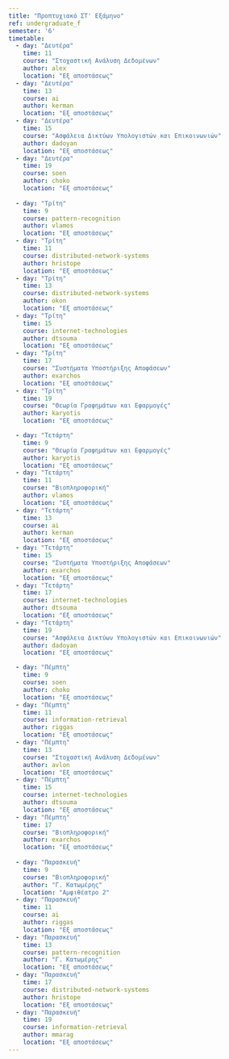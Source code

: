 ```yaml
---
title: "Προπτυχιακό ΣΤ' Εξάμηνο"
ref: undergraduate_f
semester: '6'
timetable:
  - day: "Δευτέρα"
    time: 11
    course: "Στοχαστική Ανάλυση Δεδομένων" 
    author: alex
    location: "Εξ αποστάσεως"
  - day: "Δευτέρα"
    time: 13
    course: ai
    author: kerman
    location: "Εξ αποστάσεως"
  - day: "Δευτέρα"
    time: 15
    course: "Ασφάλεια Δικτύων Υπολογιστών και Επικοινωνιών"
    author: dadoyan
    location: "Εξ αποστάσεως"
  - day: "Δευτέρα"
    time: 19
    course: soen
    author: choko
    location: "Εξ αποστάσεως"
    
  - day: "Τρίτη"
    time: 9
    course: pattern-recognition
    author: vlamos
    location: "Εξ αποστάσεως"
  - day: "Τρίτη"
    time: 11
    course: distributed-network-systems
    author: hristope
    location: "Εξ αποστάσεως"
  - day: "Τρίτη"
    time: 13
    course: distributed-network-systems
    author: okon
    location: "Εξ αποστάσεως"
  - day: "Τρίτη"
    time: 15
    course: internet-technologies
    author: dtsouma
    location: "Εξ αποστάσεως"
  - day: "Τρίτη"
    time: 17
    course: "Συστήματα Υποστήριξης Αποφάσεων"
    author: exarchos
    location: "Εξ αποστάσεως"
  - day: "Τρίτη"
    time: 19
    course: "Θεωρία Γραφημάτων και Εφαρμογές"
    author: karyotis
    location: "Εξ αποστάσεως"

  - day: "Τετάρτη"
    time: 9
    course: "Θεωρία Γραφημάτων και Εφαρμογές"
    author: karyotis
    location: "Εξ αποστάσεως"
  - day: "Τετάρτη"
    time: 11
    course: "Βιοπληροφορική"
    author: vlamos
    location: "Εξ αποστάσεως"
  - day: "Τετάρτη"
    time: 13
    course: ai
    author: kerman
    location: "Εξ αποστάσεως"
  - day: "Τετάρτη"
    time: 15
    course: "Συστήματα Υποστήριξης Αποφάσεων"
    author: exarchos
    location: "Εξ αποστάσεως"
  - day: "Τετάρτη"
    time: 17
    course: internet-technologies
    author: dtsouma
    location: "Εξ αποστάσεως"
  - day: "Τετάρτη"
    time: 19
    course: "Ασφάλεια Δικτύων Υπολογιστών και Επικοινωνιών"
    author: dadoyan
    location: "Εξ αποστάσεως"

  - day: "Πέμπτη"
    time: 9
    course: soen
    author: choko
    location: "Εξ αποστάσεως"
  - day: "Πέμπτη"
    time: 11
    course: information-retrieval
    author: riggas
    location: "Εξ αποστάσεως"
  - day: "Πέμπτη"
    time: 13
    course: "Στοχαστική Ανάλυση Δεδομένων"
    author: avlon
    location: "Εξ αποστάσεως"
  - day: "Πέμπτη"
    time: 15
    course: internet-technologies
    author: dtsouma
    location: "Εξ αποστάσεως"
  - day: "Πέμπτη"
    time: 17
    course: "Βιοπληροφορική"
    author: exarchos
    location: "Εξ αποστάσεως"
  
  - day: "Παρασκευή"
    time: 9
    course: "Βιοπληροφορική"
    author: "Γ. Κατωμέρης"
    location: "Αμφιθέατρο 2"
  - day: "Παρασκευή"
    time: 11
    course: ai
    author: riggas
    location: "Εξ αποστάσεως"
  - day: "Παρασκευή"
    time: 13
    course: pattern-recognition
    author: "Γ. Κατωμέρης"
    location: "Εξ αποστάσεως"
  - day: "Παρασκευή"
    time: 17
    course: distributed-network-systems
    author: hristope
    location: "Εξ αποστάσεως"
  - day: "Παρασκευή"
    time: 19
    course: information-retrieval
    author: mmarag
    location: "Εξ αποστάσεως"
---
```


